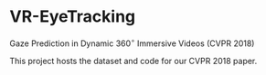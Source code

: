 # VR-EyeTracking
Gaze Prediction in Dynamic $360^\circ$ Immersive Videos (CVPR 2018)

This project hosts the dataset and code for our CVPR 2018 paper.
